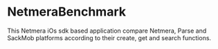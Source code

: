 NetmeraBenchmark
============

This Netmera iOs sdk based application compare Netmera, Parse and SackMob platforms according to their create, get and search functions.
